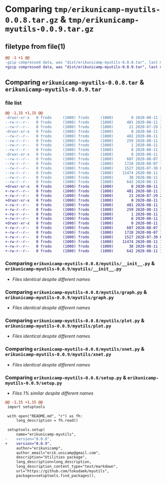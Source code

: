 # Comparing `tmp/erikunicamp-myutils-0.0.8.tar.gz` & `tmp/erikunicamp-myutils-0.0.9.tar.gz`

## filetype from file(1)

```diff
@@ -1 +1 @@
-gzip compressed data, was "dist/erikunicamp-myutils-0.0.8.tar", last modified: Tue Aug 11 12:06:03 2020, max compression
+gzip compressed data, was "dist/erikunicamp-myutils-0.0.9.tar", last modified: Tue Aug 11 12:15:43 2020, max compression
```

## Comparing `erikunicamp-myutils-0.0.8.tar` & `erikunicamp-myutils-0.0.9.tar`

### file list

```diff
@@ -1,15 +1,15 @@
-drwxr-xr-x   0 frodo     (1000) frodo     (1000)        0 2020-08-11 12:06:03.000000 erikunicamp-myutils-0.0.8/
--rw-r--r--   0 frodo     (1000) frodo     (1000)      481 2020-08-11 12:06:03.000000 erikunicamp-myutils-0.0.8/PKG-INFO
--rw-r--r--   0 frodo     (1000) frodo     (1000)       21 2020-07-29 20:23:28.000000 erikunicamp-myutils-0.0.8/README.md
-drwxr-xr-x   0 frodo     (1000) frodo     (1000)        0 2020-08-11 12:06:03.000000 erikunicamp-myutils-0.0.8/erikunicamp_myutils.egg-info/
--rw-r--r--   0 frodo     (1000) frodo     (1000)      481 2020-08-11 12:06:02.000000 erikunicamp-myutils-0.0.8/erikunicamp_myutils.egg-info/PKG-INFO
--rw-r--r--   0 frodo     (1000) frodo     (1000)      259 2020-08-11 12:06:02.000000 erikunicamp-myutils-0.0.8/erikunicamp_myutils.egg-info/SOURCES.txt
--rw-r--r--   0 frodo     (1000) frodo     (1000)        1 2020-08-11 12:06:02.000000 erikunicamp-myutils-0.0.8/erikunicamp_myutils.egg-info/dependency_links.txt
--rw-r--r--   0 frodo     (1000) frodo     (1000)        8 2020-08-11 12:06:02.000000 erikunicamp-myutils-0.0.8/erikunicamp_myutils.egg-info/top_level.txt
-drwxr-xr-x   0 frodo     (1000) frodo     (1000)        0 2020-08-11 12:06:03.000000 erikunicamp-myutils-0.0.8/myutils/
--rw-r--r--   0 frodo     (1000) frodo     (1000)      607 2020-08-07 12:16:13.000000 erikunicamp-myutils-0.0.8/myutils/__init__.py
--rw-r--r--   0 frodo     (1000) frodo     (1000)     1728 2020-08-07 12:33:16.000000 erikunicamp-myutils-0.0.8/myutils/graph.py
--rw-r--r--   0 frodo     (1000) frodo     (1000)     1527 2020-07-30 01:41:01.000000 erikunicamp-myutils-0.0.8/myutils/plot.py
--rw-r--r--   0 frodo     (1000) frodo     (1000)    11474 2020-08-11 12:05:25.000000 erikunicamp-myutils-0.0.8/myutils/xnet.py
--rw-r--r--   0 frodo     (1000) frodo     (1000)       38 2020-08-11 12:06:03.000000 erikunicamp-myutils-0.0.8/setup.cfg
--rw-r--r--   0 frodo     (1000) frodo     (1000)      642 2020-08-11 12:05:55.000000 erikunicamp-myutils-0.0.8/setup.py
+drwxr-xr-x   0 frodo     (1000) frodo     (1000)        0 2020-08-11 12:15:43.000000 erikunicamp-myutils-0.0.9/
+-rw-r--r--   0 frodo     (1000) frodo     (1000)      481 2020-08-11 12:15:43.000000 erikunicamp-myutils-0.0.9/PKG-INFO
+-rw-r--r--   0 frodo     (1000) frodo     (1000)       21 2020-07-29 20:23:28.000000 erikunicamp-myutils-0.0.9/README.md
+drwxr-xr-x   0 frodo     (1000) frodo     (1000)        0 2020-08-11 12:15:43.000000 erikunicamp-myutils-0.0.9/erikunicamp_myutils.egg-info/
+-rw-r--r--   0 frodo     (1000) frodo     (1000)      481 2020-08-11 12:15:43.000000 erikunicamp-myutils-0.0.9/erikunicamp_myutils.egg-info/PKG-INFO
+-rw-r--r--   0 frodo     (1000) frodo     (1000)      259 2020-08-11 12:15:43.000000 erikunicamp-myutils-0.0.9/erikunicamp_myutils.egg-info/SOURCES.txt
+-rw-r--r--   0 frodo     (1000) frodo     (1000)        1 2020-08-11 12:15:43.000000 erikunicamp-myutils-0.0.9/erikunicamp_myutils.egg-info/dependency_links.txt
+-rw-r--r--   0 frodo     (1000) frodo     (1000)        8 2020-08-11 12:15:43.000000 erikunicamp-myutils-0.0.9/erikunicamp_myutils.egg-info/top_level.txt
+drwxr-xr-x   0 frodo     (1000) frodo     (1000)        0 2020-08-11 12:15:43.000000 erikunicamp-myutils-0.0.9/myutils/
+-rw-r--r--   0 frodo     (1000) frodo     (1000)      607 2020-08-07 12:16:13.000000 erikunicamp-myutils-0.0.9/myutils/__init__.py
+-rw-r--r--   0 frodo     (1000) frodo     (1000)     1728 2020-08-07 12:33:16.000000 erikunicamp-myutils-0.0.9/myutils/graph.py
+-rw-r--r--   0 frodo     (1000) frodo     (1000)     1527 2020-07-30 01:41:01.000000 erikunicamp-myutils-0.0.9/myutils/plot.py
+-rw-r--r--   0 frodo     (1000) frodo     (1000)    11474 2020-08-11 12:05:25.000000 erikunicamp-myutils-0.0.9/myutils/xnet.py
+-rw-r--r--   0 frodo     (1000) frodo     (1000)       38 2020-08-11 12:15:43.000000 erikunicamp-myutils-0.0.9/setup.cfg
+-rw-r--r--   0 frodo     (1000) frodo     (1000)      642 2020-08-11 12:15:38.000000 erikunicamp-myutils-0.0.9/setup.py
```

### Comparing `erikunicamp-myutils-0.0.8/myutils/__init__.py` & `erikunicamp-myutils-0.0.9/myutils/__init__.py`

 * *Files identical despite different names*

### Comparing `erikunicamp-myutils-0.0.8/myutils/graph.py` & `erikunicamp-myutils-0.0.9/myutils/graph.py`

 * *Files identical despite different names*

### Comparing `erikunicamp-myutils-0.0.8/myutils/plot.py` & `erikunicamp-myutils-0.0.9/myutils/plot.py`

 * *Files identical despite different names*

### Comparing `erikunicamp-myutils-0.0.8/myutils/xnet.py` & `erikunicamp-myutils-0.0.9/myutils/xnet.py`

 * *Files identical despite different names*

### Comparing `erikunicamp-myutils-0.0.8/setup.py` & `erikunicamp-myutils-0.0.9/setup.py`

 * *Files 1% similar despite different names*

```diff
@@ -1,15 +1,15 @@
 import setuptools
 
 with open("README.md", "r") as fh:
     long_description = fh.read()
 
 setuptools.setup(
     name="erikunicamp-myutils",
-    version="0.0.8",
+    version="0.0.9",
     author="erikunicamp",
     author_email="erik.unicamp@gmail.com",
     description="Utilities package",
     long_description=long_description,
     long_description_content_type="text/markdown",
     url="https://github.com/tokudaek/myutils",
     packages=setuptools.find_packages(),
```

